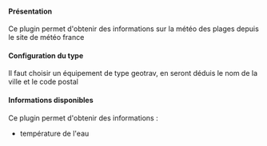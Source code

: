#### Présentation

Ce plugin permet d'obtenir des informations sur la météo des plages depuis le site de météo france

#### Configuration du type

Il faut choisir un équipement de type geotrav, en seront déduis le nom de la ville et le code postal

#### Informations disponibles

Ce plugin permet d'obtenir des informations :

* température de l'eau
